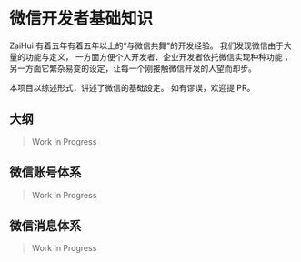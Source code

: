 # 微信开发者基础知识

ZaiHui 有着五年有着五年以上的“与微信共舞”的开发经验。
我们发现微信由于大量的功能与定义，
一方面方便个人开发者、企业开发者依托微信实现种种功能；
另一方面它繁杂易变的设定，让每一个刚接触微信开发的人望而却步。

本项目以综述形式，讲述了微信的基础设定。
如有谬误，欢迎提 PR。


## 大纲

> Work In Progress


## 微信账号体系

> Work In Progress


## 微信消息体系

> Work In Progress


